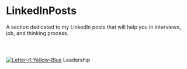 # LinkedInPosts
A section dedicated to my LinkedIn posts that will help you in interviews, job, and thinking process.

#
<br>
<a href="https://www.linkedin.com/feed/update/urn:li:activity:7218668542882172928/"><img src="https://i.ibb.co/VwDTTJf/Letter-K-Yellow-Blue.png" alt="Letter-K-Yellow-Blue" border="0"></a> 
Leadership
